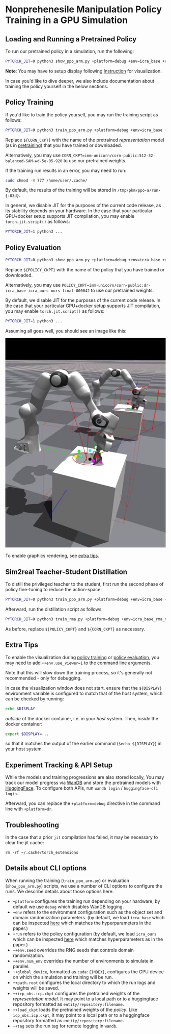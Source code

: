 # Nonprehenesile Manipulation Policy Training in a GPU Simulation

## Loading and Running a Pretrained Policy

To run our pretrained policy in a simulation, run the following:

```bash
PYTORCH_JIT=0 python3 show_ppo_arm.py +platform=debug +env=icra_base +run=icra_ours ++env.seed=56081 ++tag=policy ++global_device=cuda:0 ++path.root=/tmp/pkm/ppo-a ++icp_obs.icp.ckpt=imm-unicorn/corn-public:512-32-balanced-SAM-wd-5e-05-920 ++load_ckpt=imm-unicorn/corn-public:dr-icra_base-icra_ours-ours-final-000042 ++env.num_env=16
```

**Note**: You may have to setup display following [Instruction](#extra-tips) for visualization.

In case you'd like to dive deeper, we also include documentation about training the policy yourself in the below sections.

## Policy Training

If you'd like to train the policy yourself, you may run the training script as follows:

```bash
PYTORCH_JIT=0 python3 train_ppo_arm.py +platform=debug +env=icra_base +run=icra_ours ++env.seed=56081 ++tag=policy ++global_device=cuda:0 ++path.root=/tmp/pkm/ppo-a ++icp_obs.icp.ckpt="${CORN_CKPT}"
```

Replace `${CORN_CKPT}` with the name of the pretrained _representation_ model (as in [pretraining](../pretrain/README.md)) that you have trained or downloaded.

Alternatively, you may use `CORN_CKPT=imm-unicorn/corn-public:512-32-balanced-SAM-wd-5e-05-920` to use our pretrained weights.

If the training run results in an error, you may need to run:
```bash
sudo chmod -R 777 /home/user/.cache/
```

By default, the results of the training will be stored in `/tmp/pkm/ppo-a/run-{:03d}`.

In general, we disable JIT for the purposes of the current code release, as its stability depends on your hardware.
In the case that your particular GPU+docker setup supports JIT compilation, you may enable `torch.jit.script()` as follows:
```bash
PYTORCH_JIT=1 python3 ...
```

## Policy Evaluation

```bash
PYTORCH_JIT=0 python3 show_ppo_arm.py +platform=debug +env=icra_base +run=icra_ours ++env.seed=56081 ++tag=policy ++global_device=cuda:0 ++path.root=/tmp/pkm/ppo-a ++icp_obs.icp.ckpt="${CORN_CKPT}" ++load_ckpt="${POLICY_CKPT}" ++env.num_env=1
```
Replace `${POLICY_CKPT}` with the name of the policy that you have trained or downloaded.

Alternatively, you may use `POLICY_CKPT=imm-unicorn/corn-public:dr-icra_base-icra_ours-ours-final-000042` to use our pretrained weights.

By default, we disable JIT for the purposes of the current code release.
In the case that your particular GPU+docker setup supports JIT compilation, you may enable `torch.jit.script()` as follows:
```bash
PYTORCH_JIT=1 python3 ...
```

Assuming all goes well, you should see an image like this:

![policy-image](../../../fig/policy.png)

To enable graphics rendering, see [extra tips](#extra-tips).


## Sim2real Teacher-Student Distillation

To distill the privileged teacher to the student, first run the second phase of policy fine-tuning to reduce the action-space:

```bash
PYTORCH_JIT=0 python3 train_ppo_arm.py +platform=debug +env=icra_base +run=icra_ours ++env.seed=56081 ++tag=student ++global_device=cuda:0 ++path.root=/tmp/pkm/ppo-a ++env.num_env=8192 ++is_phase2=true ++phase2.min_reset_to_update=65536 ++agent.train.lr=2e-6 ++agent.train.alr.initial_scale=6.67e-3 ++icp_obs.icp.ckpt="${CORN_CKPT}"  ++load_ckpt="${POLICY_CKPT}"
```

Afterward, run the distillation script as follows:

```bash
PYTORCH_JIT=0 python3 train_rma.py +platform=debug +env=icra_base_rma_mc +run=icra_ours +student=rma_gru_student_base_v2 ++env.seed=56081 ++env.num_env=2048 ++tag=dagger ++global_device=cuda:0 ++path.root=/tmp/pkm/rma ++icp_obs.icp.ckpt="${CORN_CKPT}"  ++load_ckpt="${POLICY_CKPT}" ++train_student_policy=0 ++dagger=true ++is_phase2=true ++dagger_train_env.deterministic_action=false ++phase2.start_dof_pos_offset=0.03 ++phase2.adaptive_residual_scale=false ++env.franka.max_pos=0.06 ++env.franka.max_ori=0.1
```

As before, replace `${POLICY_CKPT}` and `${CORN_CKPT}` as necessary.

## Extra Tips

To enable the visualization during [policy training](#policy-training) or [policy evaluation](#policy-evaluation), you may need to add `++env.use_viewer=1` to the command line arguments.

Note that this will slow down the training process, so it's generally not recommended - only for debugging.

In case the visualization window does not start, ensure that the `${DISPLAY}` environment variable is configured to match that of the host system, which can be checked by running:
```bash
echo $DISPLAY
```
_outside_ of the docker container, i.e. in your _host_ system. Then, _inside_ the docker container:

```bash
export $DISPLAY=...
```
so that it matches the output of the earlier command (`$echo ${DISPLAY}`) in your host system.

## Experiment Tracking & API Setup

While the models and training progressions are also stored locally, You may track our model progress via [WanDB](https://wandb.ai/) and store the pretrained models with [HuggingFace](https://huggingface.co/).
To configure both APIs, run `wandb login` / `huggingface-cli login`.

Afterward, you can replace the `+platform=debug` directive in the command line with `+platform=dr`.

## Troubleshooting

In the case that a prior `jit` compilation has failed, it may be necessary to clear the jit cache:

```
rm -rf ~/.cache/torch_extensions
```

## Details about CLI options

When running the training (`train_ppo_arm.py`) or evaluation (`show_ppo_arm.py`) scripts, we use a number of CLI options to configure the runs. We describe details about those options here:

* `+platform` configures the training run depending on your hardware; by default we use `debug` which disables WanDB logging.
* `+env` refers to the environment configuration such as the object set and domain randomization parameters. (by default, we load `icra_base` which can be inspected [here](../../src/pkm/data/cfg/env/icra_base.yaml) which matches the hyperparameters in the paper.)
* `+run` refers to the policy configuration (by default, we load `icra_ours` which can be inspected [here](../../src/pkm/data/cfg/run/icra_ours.yaml) which matches hyperparameters as in the paper.)
* `++env.seed` overrides the RNG seeds that controls domain randomization.
* `++env.num_env` overrides the number of environments to simulate in parallel.
* `++global_device`, formatted as `cuda:{INDEX}`, configures the GPU device on which the simulation and training will be run.
* `++path.root` configures the local directory to which the run logs and weights will be saved.
* `++icp_obs.icp.ckpt` configures the pretrained weights of the _representation model_. It may point to a local path or to a huggingface repository formatted as `entity/repository:filename`.
* `++load_ckpt` loads the pretrained weights of the _policy_. Like `icp_obs.icp.ckpt`, it may point to a local path or to a huggingface repository formatted as `entity/repository:filename`.
* `++tag` sets the run tag for remote logging in `wandb`.
